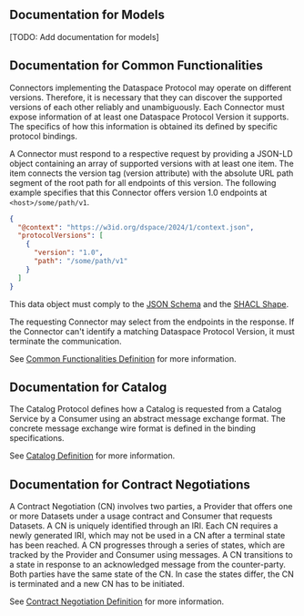 ## Documentation for Models

[TODO: Add documentation for models]

## Documentation for Common Functionalities

Connectors implementing the Dataspace Protocol may operate on different versions. Therefore, it is necessary that they can discover the supported versions of each other reliably and unambiguously. 
Each Connector must expose information of at least one Dataspace Protocol Version it supports. The specifics of how this information is obtained its defined by specific protocol bindings.

A Connector must respond to a respective request by providing a JSON-LD object containing an array of supported versions with at least one item. 
The item connects the version tag (version attribute) with the absolute URL path segment of the root path for all endpoints of this version. 
The following example specifies that this Connector offers version 1.0 endpoints at ```<host>/some/path/v1```.

```json
{
  "@context": "https://w3id.org/dspace/2024/1/context.json",
  "protocolVersions": [
    {
      "version": "1.0",
      "path": "/some/path/v1"
    }
  ]
}
```

This data object must comply to the [JSON Schema](https://github.com/International-Data-Spaces-Association/ids-specification/blob/main/common/schema/version-schema.json) and the [SHACL Shape](https://github.com/International-Data-Spaces-Association/ids-specification/blob/main/common/shape/version-shape.ttl).

The requesting Connector may select from the endpoints in the response. 
If the Connector can't identify a matching Dataspace Protocol Version, it must terminate the communication.

See [Common Functionalities Definition](https://docs.internationaldataspaces.org/ids-knowledgebase/v/dataspace-protocol/common-functionalities) for more information.

## Documentation for Catalog

The Catalog Protocol defines how a Catalog is requested from a Catalog Service by a Consumer using an abstract message exchange format. 
The concrete message exchange wire format is defined in the binding specifications.

See [Catalog Definition](../dsp_api/src/catalog/README.md) for more information.

## Documentation for Contract Negotiations

A Contract Negotiation (CN) involves two parties, a Provider that offers one or more Datasets under a usage contract and Consumer that requests Datasets.
A CN is uniquely identified through an IRI. Each CN requires a newly generated IRI, which may not be used in a CN after a terminal state has been reached.
A CN progresses through a series of states, which are tracked by the Provider and Consumer using messages.
A CN transitions to a state in response to an acknowledged message from the counter-party.
Both parties have the same state of the CN. In case the states differ, the CN is terminated and a new CN has to be initiated.

See [Contract Negotiation Definition](../dsp_api/src/contract_negotiation/README.md) for more information.